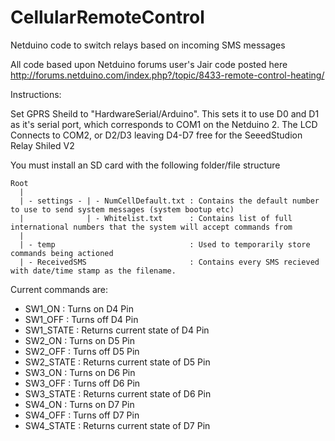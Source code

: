 CellularRemoteControl
=====================

Netduino code to switch relays based on incoming SMS messages

All code based upon Netduino forums user's Jair code posted here
http://forums.netduino.com/index.php?/topic/8433-remote-control-heating/

Instructions:

Set GPRS Sheild to "HardwareSerial/Arduino". This sets it to use D0 and D1 as it's serial port, which corresponds to COM1 on the Netduino 2. The LCD Connects to COM2, or D2/D3 leaving D4-D7 free for the SeeedStudion Relay Shiled V2

You must install an SD card with the following folder/file structure

```
Root
  |
  | - settings - | - NumCellDefault.txt : Contains the default number to use to send system messages (system bootup etc)
  |              | - Whitelist.txt      : Contains list of full international numbers that the system will accept commands from
  |
  | - temp                              : Used to temporarily store commands being actioned
  | - ReceivedSMS                       : Contains every SMS recieved with date/time stamp as the filename.
```  
Current commands are:

* SW1_ON      : Turns on D4 Pin
* SW1_OFF     : Turns off D4 Pin
* SW1_STATE   : Returns current state of D4 Pin
* SW2_ON      : Turns on D5 Pin
* SW2_OFF     : Turns off D5 Pin
* SW2_STATE   : Returns current state of D5 Pin
* SW3_ON      : Turns on D6 Pin
* SW3_OFF     : Turns off D6 Pin
* SW3_STATE   : Returns current state of D6 Pin
* SW4_ON      : Turns on D7 Pin
* SW4_OFF     : Turns off D7 Pin
* SW4_STATE   : Returns current state of D7 Pin
